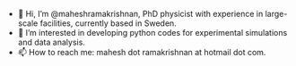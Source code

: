 - 👋 Hi, I’m @maheshramakrishnan, PhD physicist with experience in large-scale facilities, currently based in Sweden.
- 👀 I’m interested in developing python codes for experimental simulations and data analysis. 
- 📫 How to reach me: mahesh dot ramakrishnan at hotmail dot com.

<!---
maheshramakrishnan/maheshramakrishnan is a ✨ special ✨ repository because its `README.md` (this file) appears on your GitHub profile.
You can click the Preview link to take a look at your changes.
--->
